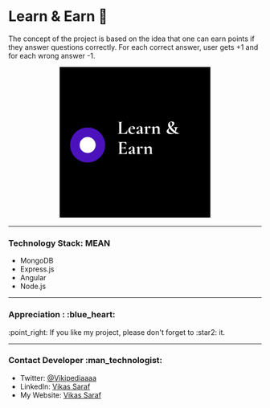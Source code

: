 # Learn & Earn :money_with_wings:
The concept of the project is based on the idea that one can earn points if they answer questions correctly. For each correct answer, user gets +1 and for each wrong answer -1.

<p align="center">
  <img src="https://github.com/saraf007/learn-and-earn/blob/main/learn-and-earn/src/assets/images/logo.png"
       width="300" height="300" title="learn & Earn" alt="Learn & Earn">
</p>

<hr>

<h3>Technology Stack: MEAN</h3>
  <ul>
    <li>MongoDB</li>
    <li>Express.js</li>
    <li>Angular</li>
    <li>Node.js</li>
  </ul>
<hr>

<h3>Appreciation : :blue_heart:	</h3>
<p>:point_right: If you like my project, please don't forget to :star2: it.<p><hr>

<h3>Contact Developer :man_technologist:</h3>
<ul>
  <li>Twitter: <a href="https://twitter.com/Vikipediaaaa" target="_blank">@Vikipediaaaa</a></li>
  <li>LinkedIn: <a href="https://www.linkedin.com/in/vikas-saraf/" target="_blank">Vikas Saraf</a></li>
  <li>My Website: <a href="https://vikas-saraf.netlify.com" target="_blank">Vikas Saraf</a></li>
</ul>
